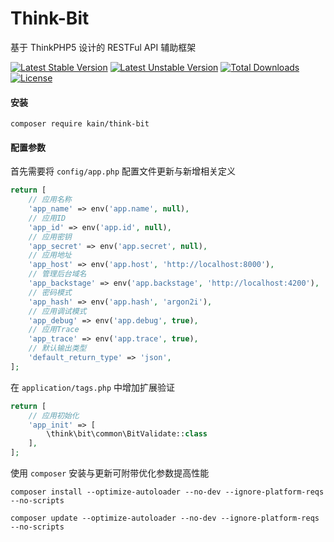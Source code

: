 Think-Bit
=======

基于 ThinkPHP5 设计的 RESTFul API 辅助框架

[![Latest Stable Version](https://poser.pugx.org/kain/think-bit/v/stable)](https://packagist.org/packages/kain/think-bit)
[![Latest Unstable Version](https://poser.pugx.org/kain/think-bit/v/unstable.svg)](https://packagist.org/packages/kain/think-bit)
[![Total Downloads](https://poser.pugx.org/kain/think-bit/d/total.svg)](https://packagist.org/packages/kain/think-bit)
[![License](https://poser.pugx.org/kain/think-bit/license)](https://packagist.org/packages/kain/think-bit)

#### 安装

```shell
composer require kain/think-bit
```

#### 配置参数

首先需要将 `config/app.php` 配置文件更新与新增相关定义

```php
return [
    // 应用名称
    'app_name' => env('app.name', null),
    // 应用ID
    'app_id' => env('app.id', null),
    // 应用密钥
    'app_secret' => env('app.secret', null),
    // 应用地址
    'app_host' => env('app.host', 'http://localhost:8000'),
    // 管理后台域名
    'app_backstage' => env('app.backstage', 'http://localhost:4200'),
    // 密码模式
    'app_hash' => env('app.hash', 'argon2i'),
    // 应用调试模式
    'app_debug' => env('app.debug', true),
    // 应用Trace
    'app_trace' => env('app.trace', true),
    // 默认输出类型
    'default_return_type' => 'json',
];
```

在 `application/tags.php` 中增加扩展验证

```php
return [
    // 应用初始化
    'app_init' => [
        \think\bit\common\BitValidate::class
    ],
];
```

使用 `composer` 安装与更新可附带优化参数提高性能

```shell
composer install --optimize-autoloader --no-dev --ignore-platform-reqs --no-scripts

composer update --optimize-autoloader --no-dev --ignore-platform-reqs --no-scripts
```